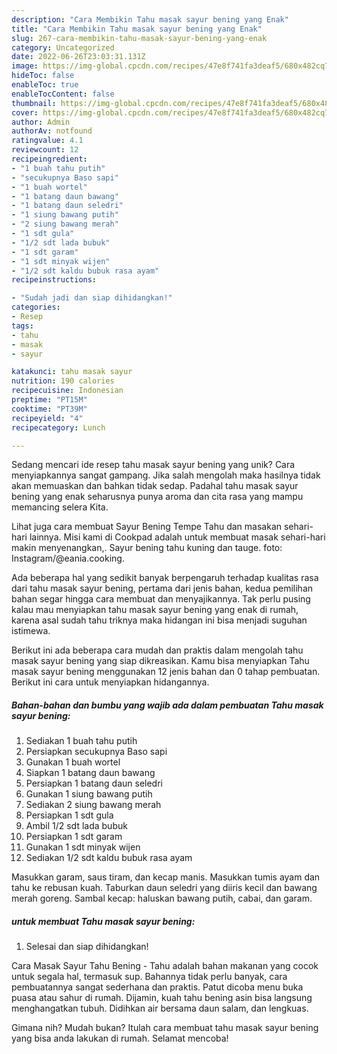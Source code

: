 ```yaml
---
description: "Cara Membikin Tahu masak sayur bening yang Enak"
title: "Cara Membikin Tahu masak sayur bening yang Enak"
slug: 267-cara-membikin-tahu-masak-sayur-bening-yang-enak
category: Uncategorized
date: 2022-06-26T23:03:31.131Z
image: https://img-global.cpcdn.com/recipes/47e8f741fa3deaf5/680x482cq70/tahu-masak-sayur-bening-foto-resep-utama.jpg
hideToc: false
enableToc: true
enableTocContent: false
thumbnail: https://img-global.cpcdn.com/recipes/47e8f741fa3deaf5/680x482cq70/tahu-masak-sayur-bening-foto-resep-utama.jpg
cover: https://img-global.cpcdn.com/recipes/47e8f741fa3deaf5/680x482cq70/tahu-masak-sayur-bening-foto-resep-utama.jpg
author: Admin
authorAv: notfound
ratingvalue: 4.1
reviewcount: 12
recipeingredient:
- "1 buah tahu putih"
- "secukupnya Baso sapi"
- "1 buah wortel"
- "1 batang daun bawang"
- "1 batang daun seledri"
- "1 siung bawang putih"
- "2 siung bawang merah"
- "1 sdt gula"
- "1/2 sdt lada bubuk"
- "1 sdt garam"
- "1 sdt minyak wijen"
- "1/2 sdt kaldu bubuk rasa ayam"
recipeinstructions:

- "Sudah jadi dan siap dihidangkan!"
categories:
- Resep
tags:
- tahu
- masak
- sayur

katakunci: tahu masak sayur 
nutrition: 190 calories
recipecuisine: Indonesian
preptime: "PT15M"
cooktime: "PT39M"
recipeyield: "4"
recipecategory: Lunch

---
```





Sedang mencari ide resep tahu masak sayur bening yang unik? Cara menyiapkannya sangat gampang. Jika salah mengolah maka hasilnya tidak akan memuaskan dan bahkan tidak sedap. Padahal tahu masak sayur bening yang enak seharusnya punya aroma dan cita rasa yang mampu memancing selera Kita.





Lihat juga cara membuat Sayur Bening Tempe Tahu dan masakan sehari-hari lainnya. Misi kami di Cookpad adalah untuk membuat masak sehari-hari makin menyenangkan,. Sayur bening tahu kuning dan tauge. foto: Instagram/@eania.cooking.

Ada beberapa hal yang sedikit banyak berpengaruh terhadap kualitas rasa dari tahu masak sayur bening, pertama dari jenis bahan, kedua pemilihan bahan segar hingga cara membuat dan menyajikannya. Tak perlu pusing kalau mau menyiapkan tahu masak sayur bening yang enak di rumah, karena asal sudah tahu triknya maka hidangan ini bisa menjadi suguhan istimewa.






Berikut ini ada beberapa cara mudah dan praktis dalam mengolah tahu masak sayur bening yang siap dikreasikan. Kamu bisa menyiapkan Tahu masak sayur bening menggunakan 12 jenis bahan dan 0 tahap pembuatan. Berikut ini cara untuk menyiapkan hidangannya.

<!--inarticleads1-->

##### Bahan-bahan dan bumbu yang wajib ada dalam pembuatan Tahu masak sayur bening:

1. Sediakan 1 buah tahu putih
1. Persiapkan secukupnya Baso sapi
1. Gunakan 1 buah wortel
1. Siapkan 1 batang daun bawang
1. Persiapkan 1 batang daun seledri
1. Gunakan 1 siung bawang putih
1. Sediakan 2 siung bawang merah
1. Persiapkan 1 sdt gula
1. Ambil 1/2 sdt lada bubuk
1. Persiapkan 1 sdt garam
1. Gunakan 1 sdt minyak wijen
1. Sediakan 1/2 sdt kaldu bubuk rasa ayam


Masukkan garam, saus tiram, dan kecap manis. Masukkan tumis ayam dan tahu ke rebusan kuah. Taburkan daun seledri yang diiris kecil dan bawang merah goreng. Sambal kecap: haluskan bawang putih, cabai, dan garam. 

<!--inarticleads2-->

#####  untuk membuat Tahu masak sayur bening:


1. Selesai dan siap dihidangkan!

Cara Masak Sayur Tahu Bening - Tahu adalah bahan makanan yang cocok untuk segala hal, termasuk sup. Bahannya tidak perlu banyak, cara pembuatannya sangat sederhana dan praktis. Patut dicoba menu buka puasa atau sahur di rumah. Dijamin, kuah tahu bening asin bisa langsung menghangatkan tubuh. Didihkan air bersama daun salam, dan lengkuas. 

Gimana nih? Mudah bukan? Itulah cara membuat tahu masak sayur bening yang bisa anda lakukan di rumah. Selamat mencoba!
